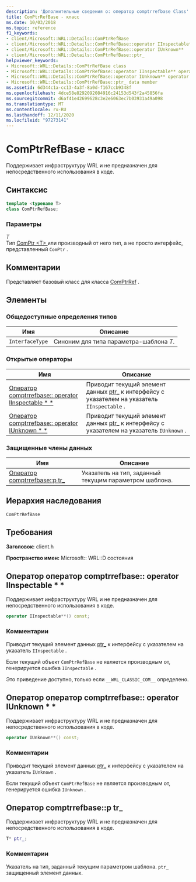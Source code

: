 ```yaml
---
description: 'Дополнительные сведения о: оператор comptrrefbase Class'
title: ComPtrRefBase - класс
ms.date: 10/03/2018
ms.topic: reference
f1_keywords:
- client/Microsoft::WRL::Details::ComPtrRefBase
- client/Microsoft::WRL::Details::ComPtrRefBase::operator IInspectable**
- client/Microsoft::WRL::Details::ComPtrRefBase::operator IUnknown**
- client/Microsoft::WRL::Details::ComPtrRefBase::ptr_
helpviewer_keywords:
- Microsoft::WRL::Details::ComPtrRefBase class
- Microsoft::WRL::Details::ComPtrRefBase::operator IInspectable** operator
- Microsoft::WRL::Details::ComPtrRefBase::operator IUnknown** operator
- Microsoft::WRL::Details::ComPtrRefBase::ptr_ data member
ms.assetid: 6d344c1a-cc13-4a3f-8a0d-f167ccb9348f
ms.openlocfilehash: 4dce58e8292092084916c24153d543f2a45856fa
ms.sourcegitcommit: d6af41e42699628c3e2e6063ec7b03931a49a098
ms.translationtype: MT
ms.contentlocale: ru-RU
ms.lasthandoff: 12/11/2020
ms.locfileid: "97273141"
---
```

# <a name="comptrrefbase-class"></a>ComPtrRefBase - класс

Поддерживает инфраструктуру WRL и не предназначен для непосредственного использования в коде.

## <a name="syntax"></a>Синтаксис

```cpp
template <typename T>
class ComPtrRefBase;
```

### <a name="parameters"></a>Параметры

*T*<br/>
Тип [ComPtr \<T> ](comptr-class.md) или производный от него тип, а не просто интерфейс, представленный `ComPtr` .

## <a name="remarks"></a>Комментарии

Представляет базовый класс для класса [ComPtrRef](comptrref-class.md) .

## <a name="members"></a>Элементы

### <a name="public-typedefs"></a>Общедоступные определения типов

Имя            | Описание
--------------- | -------------------------------------------------
`InterfaceType` | Синоним для типа параметра-шаблона *T*.

### <a name="public-operators"></a>Открытые операторы

Имя                                                                       | Описание
-------------------------------------------------------------------------- | -----------------------------------------------------------------------------------------------------
[Оператор comptrrefbase:: operator IInspectable * *](#operator-iinspectable-star-star) | Приводит текущий элемент данных [ptr_](#ptr) к интерфейсу с указателем на указатель `IInspectable` .
[Оператор comptrrefbase:: operator IUnknown * *](#operator-iunknown-star-star)         | Приводит текущий элемент данных [ptr_](#ptr) к интерфейсу с указателем на указатель `IUnknown` .

### <a name="protected-data-members"></a>Защищенные члены данных

Имя                        | Описание
--------------------------- | ----------------------------------------------------------------
[Оператор comptrrefbase::p tr_](#ptr) | Указатель на тип, заданный текущим параметром шаблона.

## <a name="inheritance-hierarchy"></a>Иерархия наследования

`ComPtrRefBase`

## <a name="requirements"></a>Требования

**Заголовок:** client.h

**Пространство имен:** Microsoft:: WRL::D состояния

## <a name="comptrrefbaseoperator-iinspectable-operator"></a><a name="operator-iinspectable-star-star"></a>Оператор оператор comptrrefbase:: operator IInspectable \* \*

Поддерживает инфраструктуру WRL и не предназначен для непосредственного использования в коде.

```cpp
operator IInspectable**() const;
```

### <a name="remarks"></a>Комментарии

Приводит текущий элемент данных [ptr_](#ptr) к интерфейсу с указателем на указатель `IInspectable` .

Если текущий объект `ComPtrRefBase` не является производным от, генерируется ошибка `IInspectable` .

Это приведение доступно, только если `__WRL_CLASSIC_COM__` определено.

## <a name="comptrrefbaseoperator-iunknown-operator"></a><a name="operator-iunknown-star-star"></a> Оператор оператор comptrrefbase:: operator IUnknown * *

Поддерживает инфраструктуру WRL и не предназначен для непосредственного использования в коде.

```cpp
operator IUnknown**() const;
```

### <a name="remarks"></a>Комментарии

Приводит текущий элемент данных [ptr_](#ptr) к интерфейсу с указателем на указатель `IUnknown` .

Если текущий объект `ComPtrRefBase` не является производным от, генерируется ошибка `IUnknown` .

## <a name="comptrrefbaseptr_"></a><a name="ptr"></a> Оператор comptrrefbase::p tr_

Поддерживает инфраструктуру WRL и не предназначен для непосредственного использования в коде.

```cpp
T* ptr_;
```

### <a name="remarks"></a>Комментарии

Указатель на тип, заданный текущим параметром шаблона. `ptr_` защищенный элемент данных.
